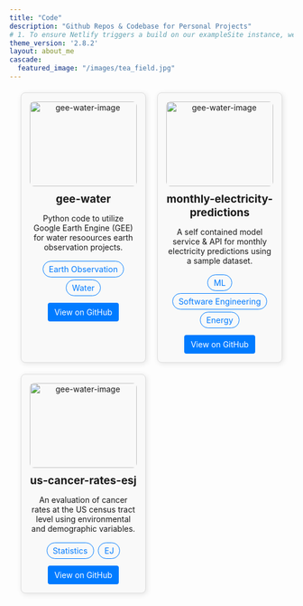 ```yaml
---
title: "Code"
description: "Github Repos & Codebase for Personal Projects"
# 1. To ensure Netlify triggers a build on our exampleSite instance, we need to change a file in the exampleSite directory.
theme_version: '2.8.2'
layout: about_me
cascade:
  featured_image: "/images/tea_field.jpg"
---
```

<style>
  .projects-container {
    display: grid;
    grid-template-columns: repeat(2, 1fr);
    gap: 20px;
    margin: 20px;
  }

  .project-card {
    border: 1px solid #ddd;
    border-radius: 8px;
    padding: 15px;
    text-align: center;
    box-shadow: 2px 2px 10px rgba(0, 0, 0, 0.1);
    background-color: #f9f9f9;
    transition: transform 0.2s ease, box-shadow 0.2s ease;
  }

  .project-card:hover {
    transform: scale(1.05);
    box-shadow: 4px 4px 15px rgba(0, 0, 0, 0.2);
  }

  .project-image {
    width: 100%;
    height: 150px;
    object-fit: cover;
    border-radius: 8px;
  }

  .project-title {
    font-size: 1.2rem;
    margin: 10px 0;
    font-weight: bold;
  }

  .project-tags {
    margin: 10px 0;
    font-size: 0.9rem;
    color: #555;
  }

  .project-link {
    display: inline-block;
    margin-top: 10px;
    padding: 8px 12px;
    background-color: #007bff;
    color: white;
    border-radius: 4px;
    text-decoration: none;
  }

  .project-link:hover {
    background-color: #0056b3;
  }

  .tags-list {
    list-style: none;
    padding: 0;
  }

  .tag-item {
    display: inline-block;
    margin: 2px;
  }

  .tag-link {
    font-size: 0.9rem;
    display: inline-block;
    padding: 5px 10px;
    border-radius: 20px;
    border: 1px solid #007bff;
    color: #007bff;
    text-decoration: none;
    transition: background-color 0.2s, color 0.2s;
  }

  /* .tag-link:hover {
    background-color: #007bff;
    color: white;
  } */
</style>

<div class="projects-container">
  <div class="project-card">
    <img src="/images/alaska_ice2.jpg" alt="gee-water-image" class="project-image">
    <h3 class="project-title">gee-water</h3>
    <p>Python code to utilize Google Earth Engine (GEE) for water resoources earth observation projects.</p>
    <li class="tag-item">
        <a class="tag-link">Earth Observation</a>
    </li>
    <li class="tag-item">
        <a class="tag-link">Water</a>
      </li>
    <br>
    <a href="https://github.com/alex-truby/gee-water" class="project-link" target="_blank">View on GitHub</a>
  </div>

  <div class="project-card">
    <img src="/images/sky_braid.jpg" alt="gee-water-image" class="project-image">
    <h3 class="project-title">monthly-electricity-predictions</h3>
    <p>A self contained model service & API for monthly electricity predictions using a sample dataset.</p>
    <li class="tag-item">
        <a class="tag-link">ML</a>
    </li>
    <li class="tag-item">
        <a class="tag-link">Software Engineering</a>
    </li>
    <li class="tag-item">
        <a class="tag-link">Energy</a>
    </li>
    <br>
    <a href="https://github.com/alex-truby/monthly-electricity-predictions" class="project-link" target="_blank">View on GitHub</a>
  </div>

  <div class="project-card">
    <img src="/images/colorado_river.jpg" alt="gee-water-image" class="project-image">
    <h3 class="project-title">us-cancer-rates-esj</h3>
    <p>An evaluation of cancer rates at the US census tract level using environmental and demographic variables.</p>
    <li class="tag-item">
        <a class="tag-link">Statistics</a>
    </li>
    <li class="tag-item">
        <a class="tag-link">EJ</a>
    </li>
    <br>
    <a href="https://github.com/alex-truby/us_cancer_rates_environmental_impact" class="project-link" target="_blank">View on GitHub</a>
  </div>

</div>


